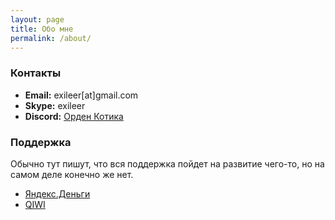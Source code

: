 ```yaml
---
layout: page
title: Обо мне
permalink: /about/
---
```


### Контакты
- **Email:**  exileer[at]gmail.com
- **Skype:**  exileer
- **Discord:**  [Орден Котика](https://discord.gg/c8M2rpU)

### Поддержка
Обычно тут пишут, что вся поддержка пойдет на развитие чего-то, но на самом деле конечно же нет.
- [Яндекс.Деньги](https://money.yandex.ru/to/410011204807980)
- [QIWI](https://qiwi.me/kavaban_ga)
